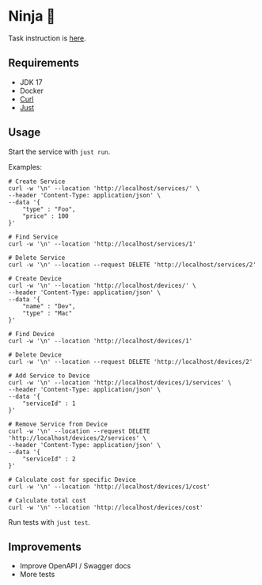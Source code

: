 # Ninja 🥷

Task instruction is [here](INSTRUCTIONS.md).

## Requirements

- JDK 17
- Docker
- [Curl](https://curl.se)
- [Just](https://github.com/casey/just)

## Usage

Start the service with `just run`.

Examples:

```shell
# Create Service
curl -w '\n' --location 'http://localhost/services/' \
--header 'Content-Type: application/json' \
--data '{
    "type" : "Foo",
    "price" : 100
}'

# Find Service
curl -w '\n' --location 'http://localhost/services/1'

# Delete Service
curl -w '\n' --location --request DELETE 'http://localhost/services/2'

# Create Device
curl -w '\n' --location 'http://localhost/devices/' \
--header 'Content-Type: application/json' \
--data '{
    "name" : "Dev",
    "type" : "Mac"    
}'

# Find Device
curl -w '\n' --location 'http://localhost/devices/1'

# Delete Device
curl -w '\n' --location --request DELETE 'http://localhost/devices/2'

# Add Service to Device
curl -w '\n' --location 'http://localhost/devices/1/services' \
--header 'Content-Type: application/json' \
--data '{
    "serviceId" : 1
}'

# Remove Service from Device
curl -w '\n' --location --request DELETE 'http://localhost/devices/2/services' \
--header 'Content-Type: application/json' \
--data '{
    "serviceId" : 2
}'

# Calculate cost for specific Device
curl -w '\n' --location 'http://localhost/devices/1/cost'

# Calculate total cost
curl -w '\n' --location 'http://localhost/devices/cost'
```

Run tests with `just test`.

## Improvements

- Improve OpenAPI / Swagger docs
- More tests